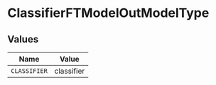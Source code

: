 # ClassifierFTModelOutModelType


## Values

| Name         | Value        |
| ------------ | ------------ |
| `CLASSIFIER` | classifier   |